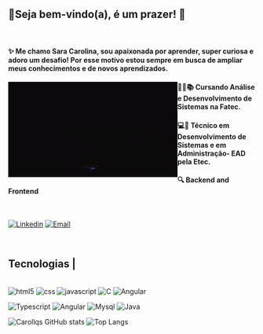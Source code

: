 
## 💜Seja bem-vindo(a), é um prazer! 👋  
</br>


#### ✨ Me chamo Sara Carolina, sou apaixonada por aprender, super curiosa e adoro um desafio! Por esse motivo estou sempre em busca de ampliar meus conhecimentos e de novos aprendizados.
 <img src="banner (1).gif" width="345px" align="left"> 

 ####  👩‍💻📚 Cursando Análise e Desenvolvimento de Sistemas na Fatec.
 ####  💻📝 Técnico em Desenvolvimento de Sistemas e em Administração- EAD pela Etec.  
  ####  🔍 Backend and Frontend 
  </br>
  
 [![Linkedin](https://img.shields.io/badge/LinkedIn-0077B5?style=for-the-badge&logo=linkedin&logoColor=white)](www.linkedin.com/in/sara-carolina-de-queiroz-santos-19850a294)       [![Email](https://img.shields.io/badge/Gmail-D14836?style=for-the-badge&logo=gmail&logoColor=white)](saracarolina.queiroz@gmail.com)


</br>

## Tecnologias |

  <div style="display: inline_block"><br/>
 <img aling="center" alt="html5" src="https://img.shields.io/badge/HTML5-E34F26?style=for-the-badge&logo=html5&logoColor=white"> <img aling="center" alt="css" src="https://img.shields.io/badge/CSS-239120?&style=for-the-badge&logo=css3&logoColor=white"> <img aling="center" alt="javascript" src="https://img.shields.io/badge/JavaScript-323330?style=for-the-badge&logo=javascript&logoColor=F7DF1E"> <img aling="center" alt=" C" src="https://img.shields.io/badge/C-00599C?style=for-the-badge&logo=c&logoColor=white"> <img aling="center" alt="Angular" src="https://img.shields.io/badge/C%23-239120?style=for-the-badge&logo=c-sharp&logoColor=white">
   
   <img aling="center" alt="Typescript" src="https://img.shields.io/badge/TypeScript-007ACC?style=for-the-badge&logo=typescript&logoColor=white"> <img aling="center" alt="Angular" src="https://img.shields.io/badge/Angular-DD0031?style=for-the-badge&logo=angular&logoColor=white"> <img aling="center" alt="Mysql" src="https://img.shields.io/badge/MySQL-00000F?style=for-the-badge&logo=mysql&logoColor=white"> <img aling="center" alt="Java" src="https://img.shields.io/badge/Java-ED8B00?style=for-the-badge&logo=openjdk&logoColor=white"> 
  
   ![Carollqs GitHub stats](https://github-readme-stats.vercel.app/api?username=carollqs&show_icons=true&theme=radical)   ![Top Langs](https://github-readme-stats.vercel.app/api/top-langs/?username=carollqs&theme=radical)
 

 
</br>





